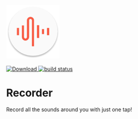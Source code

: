 ![Recorder icon](https://raw.githubusercontent.com/ZeevoX/Recorder/master/app/src/main/res/mipmap-xxhdpi/ic_launcher.png "Recorder icon")
<br><br>
[ ![Download](https://api.bintray.com/packages/zeevox/Recorder/Recorder/images/download.svg) ](https://bintray.com/zeevox/Recorder/Recorder/_latestVersion)
[![build status](https://gitlab.com/ZeevoX/Recorder_build_system/badges/master/build.svg)](https://gitlab.com/ZeevoX/Recorder_build_system/commits/master)
# Recorder
Record all the sounds around you with just one tap!
